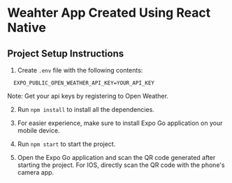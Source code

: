 # Weahter App Created Using React Native

## Project Setup Instructions

1. Create `.env` file with the following contents:

```
  EXPO_PUBLIC_OPEN_WEATHER_API_KEY=YOUR_API_KEY
```

Note: Get your api keys by registering to Open Weather.

2. Run `npm install` to install all the dependencies.

3. For easier experience, make sure to install Expo Go application on your mobile device.

4. Run `npm start` to start the project.

5. Open the Expo Go application and scan the QR code generated after starting the project. For IOS, directly scan the QR code with the phone's camera app.
